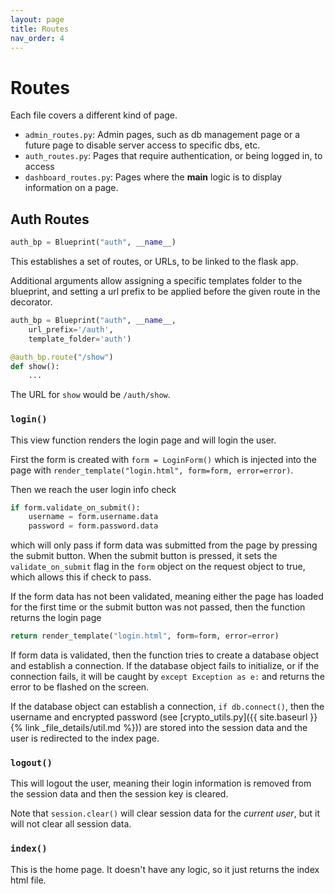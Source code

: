 ```yaml
---
layout: page
title: Routes
nav_order: 4
---
```


# Routes

Each file covers a different kind of page.
- `admin_routes.py`: Admin pages, such as db management page or a future page to disable server access to specific dbs, etc.
- `auth_routes.py`: Pages that require authentication, or being logged in, to access
- `dashboard_routes.py`: Pages where the __main__ logic is to display information on a page.


## Auth Routes
```python
auth_bp = Blueprint("auth", __name__)
```

This establishes a set of routes, or URLs, to be linked to the flask app.

Additional arguments allow assigning a specific templates folder to the blueprint, and setting a url prefix to be applied before the given route in the decorator.

```python
auth_bp = Blueprint("auth", __name__, 
    url_prefix='/auth',
    template_folder='auth')

@auth_bp.route("/show")
def show():
    ...
```

The URL for `show` would be `/auth/show`.

### `login()`
This view function renders the login page and will login the user.

First the form is created with `form = LoginForm()` which is injected into the page with `render_template("login.html", form=form, error=error)`.

Then we reach the user login info check
```python
if form.validate_on_submit():
    username = form.username.data
    password = form.password.data
```

which will only pass if form data was submitted from the page by pressing the submit button. When the submit button is pressed, it sets the `validate_on_submit` flag in the `form` object on the request object to true, which allows this if check to pass.

If the form data has not been validated, meaning either the page has loaded for the first time or the submit button was not passed, then the function returns the login page

```python
return render_template("login.html", form=form, error=error)
```

If form data is validated, then the function tries to create a database object and establish a connection. If the database object fails to initialize, or if the connection fails, it will be caught by `except Exception as e:` and returns the error to be flashed on the screen.

If the database object can establish a connection, `if db.connect()`, then the username and encrypted password (see [crypto_utils.py]({{ site.baseurl }}{% link _file_details/util.md %})) are stored into the session data and the user is redirected to the index page.

### `logout()`

This will logout the user, meaning their login information is removed from the session data and then the session key is cleared.

Note that `session.clear()` will clear session data for the _current user_, but it will not clear all session data.

### `index()`
This is the home page. It doesn't have any logic, so it just returns the index html file.
